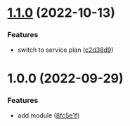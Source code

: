 # [1.1.0](https://github.com/data-platform-hq/terraform-azurerm-app-service-plan/compare/v1.0.0...v1.1.0) (2022-10-13)


### Features

* switch to service plan ([c2d38d9](https://github.com/data-platform-hq/terraform-azurerm-app-service-plan/commit/c2d38d97f93b8686100518a593210312cc2aadf9))

# 1.0.0 (2022-09-29)


### Features

* add module ([8fc5e1f](https://github.com/data-platform-hq/terraform-azurerm-app-service-plan/commit/8fc5e1fdbd1979a09ce29c9b014c71b803aa32f7))
